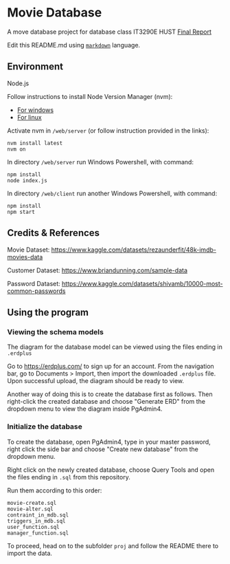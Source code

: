 # Movie Database
A move database project for database class IT3290E
HUST
[Final Report](https://docs.google.com/document/d/11-n5uiSzpTiDRPM0NfHfQpganTWKHJtr_gmEIPgeUJk/)

Edit this README.md using [`markdown`](https://www.markdownguide.org) language.


## Environment
Node.js

Follow instructions to install Node Version Manager (nvm):
- [For windows](https://github.com/coreybutler/nvm-windows)
- [For linux](https://github.com/coreybutler/nvm-windows)

Activate nvm in `/web/server` (or follow instruction provided in the links):
```
nvm install latest
nvm on
```

In directory `/web/server` run Windows Powershell, with command:
```
npm install
node index.js
```

In directory `/web/client` run another Windows Powershell, with command:
```
npm install
npm start
```

## Credits & References
Movie Dataset: https://www.kaggle.com/datasets/rezaunderfit/48k-imdb-movies-data

Customer Dataset: https://www.briandunning.com/sample-data

Password Dataset: https://www.kaggle.com/datasets/shivamb/10000-most-common-passwords

## Using the program
### Viewing the schema models
The diagram for the database model can be viewed using the files ending in `.erdplus`  

Go to https://erdplus.com/ to sign up for an account. From the navigation bar, go to Documents > Import, then import the downloaded `.erdplus` file. Upon successful upload, the diagram should be ready to view.

Another way of doing this is to create the database first as follows. Then right-click the created database and choose "Generate ERD" from the dropdown menu to view the diagram inside PgAdmin4.

### Initialize the database
To create the database, open PgAdmin4, type in your master password, right click the side bar and choose "Create new database" from the dropdown menu.

Right click on the newly created database, choose Query Tools and open the files ending in `.sql` from this repository.

Run them according to this order: 
```
movie-create.sql
movie-alter.sql
contraint_in_mdb.sql
triggers_in_mdb.sql
user_function.sql
manager_function.sql
```

To proceed, head on to the subfolder `proj` and follow the README there to import the data.
